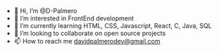 - 👋 Hi, I’m @D-Palmero
- 👀 I’m interested in FrontEnd development
- 🌱 I’m currently learning HTML, CSS, Javascript, React, C, Java, SQL
- 💞️ I’m looking to collaborate on open source projects
- 📫 How to reach me davidpalmerodev@gmail.com

<!---
D-Palmero/D-Palmero is a ✨ special ✨ repository because its `README.md` (this file) appears on your GitHub profile.
You can click the Preview link to take a look at your changes.
--->
